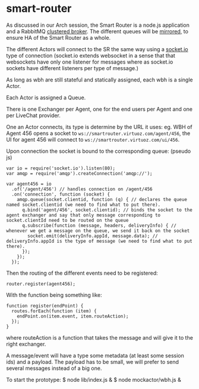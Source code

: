 smart-router
============

As discussed in our Arch session, the Smart Router is a node.js application 
and a RabbitMQ [clustered broker](http://www.rabbitmq.com/clustering.html). 
The different queues will be [mirrored,](http://www.rabbitmq.com/ha.html) 
to ensure HA of the Smart Router as a whole.

The different Actors will connect to the SR the same way using a 
[socket.io](http://socket.io/) type of connection (socket.io extends websocket
 in a sense that that websockets have only one listener for messages where 
 as socket.io sockets have different listeners per type of message.)
 
As long as wbh are still stateful and statically assigned, each wbh is a single Actor.

Each Actor is assigned a Queue.

There is one Exchanger per Agent, one for the end users per Agent and one per LiveChat provider.

One an Actor connects, its type is determine by the URL it uses: eg. WBH 
of Agent 456 opens a socket to `ws://smartrouter.virtuoz.com/agent/456`, 
the UI for agent 456 will connect to `ws://smartrouter.virtuoz.com/ui/456`.

Upon connection the socket is bound to the corresponding queue: (pseudo js)

	var io = require('socket.io').listen(80);
	var amqp = require('amqp').createConnection('amqp://');

	var agent456 = io
	  .of('/agent/456') // handles connection on /agent/456
	  .on('connection', function (socket) {
		amqp.queue(socket.clientid, function (q) { // declares the queue named socket.clientid (we need to find what to put there).
		  q.bind('agent/456', socket.clientid); // binds the socket to the agent exchanger and say that only message corresponding to socket.clientId need to be routed on the queue
		  q.subscribe(function (message, headers, deliveryInfo) { // whenever we get a message on the queue, we send it back on the socket
			socket.emit(deliveryInfo.appId, message.data); // deliveryInfo.appId is the type of message (we need to find what to put there).
		  });
		});
	  });

Then the routing of the different events need to be registered:

	router.register(agent456);

With the function being something like:

	function register(endPoint) {
	  routes.forEach(function (item) {
		endPoint.on(item.event, item.routeAction);
	  });
	}

where routeAction is a function that takes the message and will give it 
to the right exchanger.

A message/event will have a type some metadata (at least some session ids) 
and a payload. The payload has to be small, we will prefer to send several 
messages instead of a big one.


To start the prototype:
	$ node lib/index.js &
	$ node mockactor/wbh.js &

